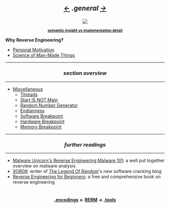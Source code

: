 ## *<p align='center'><a href="/contents/encodings/encodings.md"><-</a>  .general  <a href="/contents/tools/tools.md">-></a></p>*

<div align='center'> 
<img src="https://github.com/yellowbyte/reverse-engineering-reference-manual/blob/master/images/general/Introduction.PNG"> 
<p align='center'><sub><strong><a href="https://gist.github.com/yellowbyte/e5366b5f28be7a0a33749fe664cc95cb">semantic insight vs implementation detail</a></strong></sub></p>
</div>

__Why Reverse Engineering?__
* [Personal Motivation](https://gist.github.com/yellowbyte/cb45efbb2fe05b631455b7523ebd1ff3)
* [Science of Man-Made Things](https://medium.com/@againsthimself/in-defense-of-reverse-engineering-e07fe19b26c)

---
### *<p align='center'> section overview </p>*
---
* [Miscellaneous](Miscellaneous.md)
  * [Threads](Miscellaneous.md#-threads-)
  * [Start IS NOT Main](Miscellaneous.md#-start-is-not-main-)
  * [Random Number Generator](Miscellaneous.md#-random-number-generator-)
  * [Endianness](Miscellaneous.md#-endianness-)
  * [Software Breakpoint](Miscellaneous.md#-software-breakpoint-)
  * [Hardware Breakpoint](Miscellaneous.md#-hardware-breakpoint-)
  * [Memory Breakpoint](Miscellaneous.md#-memory-breakpoint-)

---
### *<p align='center'> further readings </p>*
---
* [Malware Unicorn's Reverse Engineering Malware 101](https://securedorg.github.io/RE101/): a well put together overview on malware analysis
* [XOR06](https://xor06.wordpress.com/tutorials/): writer of [The Legend Of Random](http://octopuslabs.io/legend/blog/sample-page.html)'s new software cracking blog
* [Reverse Engineering for Beginners](https://beginners.re/): a free and comprehensive book on reverse engineering

#
<strong><p align='center'><a href="/contents/encodings/encodings.md">.encodings</a> <- <a href="/README.md#-reverse-engineering-reference-manual-beta-">RERM</a> -> <a href="/contents/tools/tools.md">.tools</a></p></strong>
